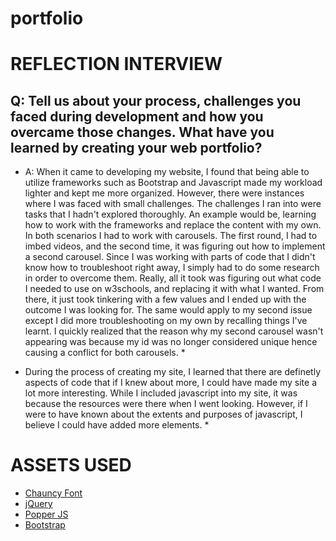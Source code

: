 # portfolio

# REFLECTION INTERVIEW

## Q: Tell us about your process, challenges you faced during development and how you overcame those changes. What have you learned by creating your web portfolio?

* A: When it came to developing my website, I found that being able to utilize frameworks such as Bootstrap and Javascript made my workload lighter and kept me more organized. However, there were instances where I was faced with small challenges. The challenges I ran into were tasks that I hadn't explored thoroughly. An example would be, learning how to work with the frameworks and replace the content with my own. In both scenarios I had to work with carousels. The first round, I had to imbed videos, and the second time, it was figuring out how to implement a second carousel. Since I was working with parts of code that I didn't know how to troubleshoot right away, I simply had to do some research in order to overcome them. Really, all it took was figuring out what code I needed to use on w3schools, and replacing it with what I wanted. From there, it just took tinkering with a few values and I ended up with the outcome I was looking for. The same would apply to my second issue except I did more troubleshooting on my own by recalling things I've learnt. I quickly realized that the reason why my second carousel wasn't appearing was because my id was no longer considered unique hence causing a conflict for both carousels. *

* During the process of creating my site, I learned that there are definetly aspects of code that if I knew about more, I could have made my site a lot more interesting. While I included javascript into my site, it was because the resources were there when I went looking. However, if I were to have known about the extents and purposes of javascript, I believe I could have added more elements. * 

# ASSETS USED

- [Chauncy Font](https://fonts.adobe.com/fonts/chauncy)
- [jQuery](https://jquery.com/download/)
- [Popper JS](https://popper.js.org/)
- [Bootstrap](https://getbootstrap.com/)


